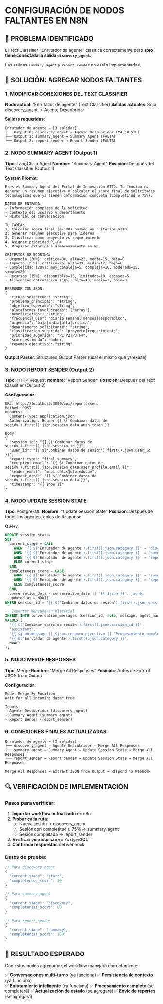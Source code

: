 # CONFIGURACIÓN DE NODOS FALTANTES EN N8N

## 🎯 PROBLEMA IDENTIFICADO

El Text Classifier "Enrutador de agente" clasifica correctamente pero **solo tiene conectada la salida `discovery_agent`**. 

Las salidas `summary_agent` y `report_sender` no están implementadas.

## 🔧 SOLUCIÓN: AGREGAR NODOS FALTANTES

### **1. MODIFICAR CONEXIONES DEL TEXT CLASSIFIER**

**Nodo actual**: "Enrutador de agente" (Text Classifier)
**Salidas actuales**: Solo discovery_agent → Agente Descubridor

**Salidas requeridas**:
```
Enrutador de agente → [3 salidas]
├── Output 0: discovery_agent → Agente Descubridor (YA EXISTE)
├── Output 1: summary_agent → Summary Agent (FALTA)
└── Output 2: report_sender → Report Sender (FALTA)
```

### **2. NODO SUMMARY AGENT (Output 1)**

**Tipo**: LangChain Agent
**Nombre**: "Summary Agent"
**Posición**: Después del Text Classifier (Output 1)

**System Prompt**:
```
Eres el Summary Agent del Portal de Innovación GTTD. Tu función es generar un resumen ejecutivo y calcular el score final de solicitudes tecnológicas que ya tienen información completa (completitud ≥ 75%).

DATOS DE ENTRADA:
- Información completa de la solicitud
- Contexto del usuario y departamento
- Historial de conversación

TU TAREA:
1. Calcular score final (0-100) basado en criterios GTTD
2. Generar resumen ejecutivo para líderes
3. Clasificar como proyecto vs requerimiento
4. Asignar prioridad P1-P4
5. Preparar datos para almacenamiento en BD

CRITERIOS DE SCORING:
- Urgencia (30%): crítica=30, alta=22, media=15, baja=8
- Impacto (25%): crítico=25, alto=19, medio=12, bajo=6  
- Complejidad (20%): muy_compleja=5, compleja=10, moderada=15, simple=20
- Recursos (15%): disponibles=15, limitados=10, escasos=5
- Alineación estratégica (10%): alta=10, media=7, baja=3

RESPONDE CON JSON:
{
  "titulo_solicitud": "string",
  "problema_principal": "string", 
  "objetivo_esperado": "string",
  "plataformas_involucradas": ["array"],
  "beneficiarios": "string",
  "frecuencia_uso": "diario|semanal|mensual|esporadico",
  "urgencia": "baja|media|alta|critica",
  "departamento_solicitante": "string",
  "clasificacion_sugerida": "proyecto|requerimiento",
  "prioridad_sugerida": "P1|P2|P3|P4",
  "score_estimado": number,
  "resumen_ejecutivo": "string"
}
```

**Output Parser**: Structured Output Parser (usar el mismo que ya existe)

### **3. NODO REPORT SENDER (Output 2)**

**Tipo**: HTTP Request
**Nombre**: "Report Sender"
**Posición**: Después del Text Classifier (Output 2)

**Configuración**:
```
URL: http://localhost:3000/api/reports/send
Method: POST
Headers:
  Content-Type: application/json
  Authorization: Bearer {{ $('Combinar datos de sesión').first().json.session_data.auth_token }}

Body:
{
  "session_id": "{{ $('Combinar datos de sesión').first().json.session_id }}",
  "user_id": "{{ $('Combinar datos de sesión').first().json.user_id }}",
  "report_type": "final_summary",
  "recipient_email": "{{ $('Combinar datos de sesión').first().json.session_data.user_profile.email }}",
  "leader_email": "mapi.salas@utp.edu.pe",
  "request_data": "{{ $('Combinar datos de sesión').first().json.session_data }}",
  "timestamp": "{{ $now }}"
}
```

### **4. NODO UPDATE SESSION STATE**

**Tipo**: PostgreSQL
**Nombre**: "Update Session State"
**Posición**: Después de todos los agentes, antes de Response

**Query**:
```sql
UPDATE session_states 
SET 
  current_stage = CASE 
    WHEN '{{ $('Enrutador de agente').first().json.category }}' = 'discovery_agent' THEN 'discovery'
    WHEN '{{ $('Enrutador de agente').first().json.category }}' = 'summary_agent' THEN 'summary'
    WHEN '{{ $('Enrutador de agente').first().json.category }}' = 'report_sender' THEN 'completed'
    ELSE current_stage
  END,
  completeness_score = CASE 
    WHEN '{{ $('Enrutador de agente').first().json.category }}' = 'summary_agent' THEN 100
    WHEN '{{ $('Enrutador de agente').first().json.category }}' = 'report_sender' THEN 100
    ELSE completeness_score
  END,
  conversation_data = conversation_data || '{{ $json }}'::jsonb,
  updated_at = NOW()
WHERE session_id = '{{ $('Combinar datos de sesión').first().json.session_id }}';

-- Insertar mensaje en historial
INSERT INTO conversation_messages (session_id, role, message, agent_name, created_at)
VALUES (
  '{{ $('Combinar datos de sesión').first().json.session_id }}',
  'assistant',
  '{{ $json.message || $json.resumen_ejecutivo || "Procesamiento completado" }}',
  '{{ $('Enrutador de agente').first().json.category }}',
  NOW()
);
```

### **5. NODO MERGE RESPONSES**

**Tipo**: Merge
**Nombre**: "Merge All Responses"
**Posición**: Antes de Extract JSON from Output

**Configuración**:
```
Mode: Merge By Position
Wait for all incoming data: true

Inputs:
- Agente Descubridor (discovery_agent)
- Summary Agent (summary_agent)  
- Report Sender (report_sender)
```

### **6. CONEXIONES FINALES ACTUALIZADAS**

```
Enrutador de agente → [3 salidas]
├── discovery_agent → Agente Descubridor → Merge All Responses
├── summary_agent → Summary Agent → Update Session State → Merge All Responses
└── report_sender → Report Sender → Update Session State → Merge All Responses

Merge All Responses → Extract JSON from Output → Respond to Webhook
```

## 🔍 VERIFICACIÓN DE IMPLEMENTACIÓN

### **Pasos para verificar**:

1. **Importar workflow actualizado** en n8n
2. **Probar cada ruta**:
   - Nueva sesión → discovery_agent
   - Sesión con completitud ≥ 75% → summary_agent  
   - Sesión completada → report_sender
3. **Verificar persistencia** en PostgreSQL
4. **Confirmar respuestas** del webhook

### **Datos de prueba**:

```javascript
// Para discovery_agent
{
  "current_stage": "start",
  "completeness_score": 30
}

// Para summary_agent  
{
  "current_stage": "discovery", 
  "completeness_score": 80
}

// Para report_sender
{
  "current_stage": "summary",
  "completeness_score": 100
}
```

## 🎯 RESULTADO ESPERADO

Con estos nodos agregados, el workflow manejará correctamente:

✅ **Conversaciones multi-turno** (ya funciona)
✅ **Persistencia de contexto** (ya funciona)  
✅ **Enrutamiento inteligente** (ya funciona)
✅ **Procesamiento completo** (se completará)
✅ **Actualización de estado** (se agregará)
✅ **Envío de reportes** (se agregará)
